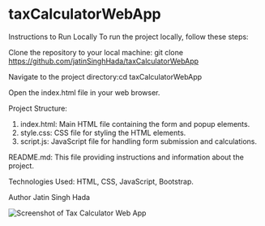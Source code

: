 # taxCalculatorWebApp

Instructions to Run Locally
To run the project locally, follow these steps:

Clone the repository to your local machine: git clone https://github.com/jatinSinghHada/taxCalculatorWebApp

Navigate to the project directory:cd taxCalculatorWebApp

Open the index.html file in your web browser.

Project Structure: 
1. index.html: Main HTML file containing the form and popup elements.
2. style.css: CSS file for styling the HTML elements.
3. script.js: JavaScript file for handling form submission and calculations.

README.md: This file providing instructions and information about the project.


Technologies Used: HTML, CSS, JavaScript, Bootstrap.

Author
Jatin Singh Hada

![Screenshot of Tax Calculator Web App](https://github.com/jatinSinghHada/taxCalculatorWebApp/raw/assets/114403539/e2ae944b-5bbc-4745-aec5-8a2fb2709018)
